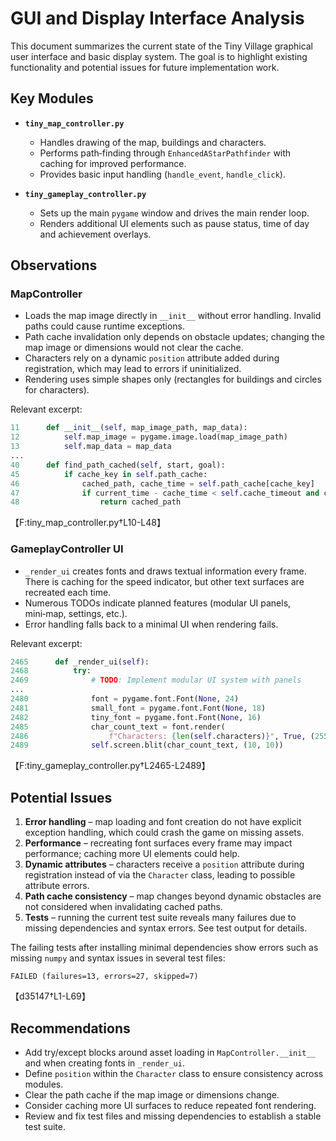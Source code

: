 # GUI and Display Interface Analysis

This document summarizes the current state of the Tiny Village graphical user interface and basic display system. The goal is to highlight existing functionality and potential issues for future implementation work.

## Key Modules

- **`tiny_map_controller.py`**
  - Handles drawing of the map, buildings and characters.
  - Performs path‑finding through `EnhancedAStarPathfinder` with caching for improved performance.
  - Provides basic input handling (`handle_event`, `handle_click`).

- **`tiny_gameplay_controller.py`**
  - Sets up the main `pygame` window and drives the main render loop.
  - Renders additional UI elements such as pause status, time of day and achievement overlays.

## Observations

### MapController

- Loads the map image directly in `__init__` without error handling. Invalid paths could cause runtime exceptions.
- Path cache invalidation only depends on obstacle updates; changing the map image or dimensions would not clear the cache.
- Characters rely on a dynamic `position` attribute added during registration, which may lead to errors if uninitialized.
- Rendering uses simple shapes only (rectangles for buildings and circles for characters).

Relevant excerpt:
```python
11      def __init__(self, map_image_path, map_data):
12          self.map_image = pygame.image.load(map_image_path)
13          self.map_data = map_data
...
40      def find_path_cached(self, start, goal):
45          if cache_key in self.path_cache:
46              cached_path, cache_time = self.path_cache[cache_key]
47              if current_time - cache_time < self.cache_timeout and cache_time > self.obstacle_update_time:
48                  return cached_path
```
【F:tiny_map_controller.py†L10-L48】

### GameplayController UI

- `_render_ui` creates fonts and draws textual information every frame. There is caching for the speed indicator, but other text surfaces are recreated each time.
- Numerous TODOs indicate planned features (modular UI panels, mini‑map, settings, etc.).
- Error handling falls back to a minimal UI when rendering fails.

Relevant excerpt:
```python
2465      def _render_ui(self):
2468          try:
2469              # TODO: Implement modular UI system with panels
...
2480              font = pygame.font.Font(None, 24)
2481              small_font = pygame.font.Font(None, 18)
2482              tiny_font = pygame.font.Font(None, 16)
2485              char_count_text = font.render(
2486                  f"Characters: {len(self.characters)}", True, (255, 255, 255))
2489              self.screen.blit(char_count_text, (10, 10))
```
【F:tiny_gameplay_controller.py†L2465-L2489】

## Potential Issues

1. **Error handling** – map loading and font creation do not have explicit exception handling, which could crash the game on missing assets.
2. **Performance** – recreating font surfaces every frame may impact performance; caching more UI elements could help.
3. **Dynamic attributes** – characters receive a `position` attribute during registration instead of via the `Character` class, leading to possible attribute errors.
4. **Path cache consistency** – map changes beyond dynamic obstacles are not considered when invalidating cached paths.
5. **Tests** – running the current test suite reveals many failures due to missing dependencies and syntax errors. See test output for details.

The failing tests after installing minimal dependencies show errors such as missing `numpy` and syntax issues in several test files:
```
FAILED (failures=13, errors=27, skipped=7)
```
【d35147†L1-L69】

## Recommendations

- Add try/except blocks around asset loading in `MapController.__init__` and when creating fonts in `_render_ui`.
- Define `position` within the `Character` class to ensure consistency across modules.
- Clear the path cache if the map image or dimensions change.
- Consider caching more UI surfaces to reduce repeated font rendering.
- Review and fix test files and missing dependencies to establish a stable test suite.

